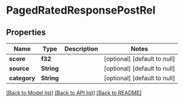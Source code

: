 # PagedRatedResponsePostRel

## Properties
Name | Type | Description | Notes
------------ | ------------- | ------------- | -------------
**score** | **f32** |  | [optional] [default to null]
**source** | **String** |  | [optional] [default to null]
**category** | **String** |  | [optional] [default to null]

[[Back to Model list]](../README.md#documentation-for-models) [[Back to API list]](../README.md#documentation-for-api-endpoints) [[Back to README]](../README.md)


